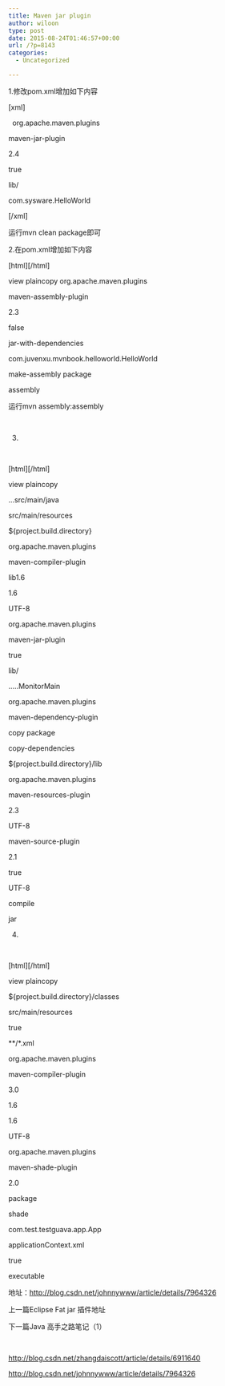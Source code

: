 ```yaml
---
title: Maven jar plugin
author: wiloon
type: post
date: 2015-08-24T01:46:57+00:00
url: /?p=8143
categories:
  - Uncategorized

---
```

1.修改pom.xml增加如下内容

[xml]
  
 <plugin> <groupId>org.apache.maven.plugins</groupId>

   
<artifactId>maven-jar-plugin</artifactId>
   
<version>2.4</version>
   
<configuration>
   
<archive>
   
<manifest>
   
<addClasspath>true</addClasspath>
   
<classpathPrefix>lib/</classpathPrefix>
   
<mainClass>com.sysware.HelloWorld</mainClass>
   
</manifest>
   
</archive>
   
</configuration> </plugin> 

[/xml]

运行mvn clean package即可

2.在pom.xml增加如下内容

\[html\]\[/html\]

view plaincopy<plugin> <groupId>org.apache.maven.plugins</groupId>
  
<artifactId>maven-assembly-plugin</artifactId>
  
<version>2.3</version>
  
<configuration>
  
<appendAssemblyId>false</appendAssemblyId>
  
<descriptorRefs>
  
<descriptorRef>jar-with-dependencies</descriptorRef>
  
</descriptorRefs>
  
<archive>
  
<manifest>
  
<mainClass>com.juvenxu.mvnbook.helloworld.HelloWorld</mainClass>
  
</manifest>
  
</archive>
  
</configuration>
  
<executions>
  
<execution>
  
<id>make-assembly</id> <phase>package</phase> <goals>
  
<goal>assembly</goal>
  
</goals>
  
</execution>
  
</executions> </plugin> 运行mvn assembly:assembly 

 

3.

 

\[html\]\[/html\]

view plaincopy

<build>
  
<finalName>...</finalName><sourceDirectory>src/main/java</sourceDirectory>
  
<resources>
  
<!-- 控制资源文件的拷贝 -->
  
<resource>
  
<directory>src/main/resources</directory>
  
<targetPath>${project.build.directory}</targetPath>
  
</resource>
  
</resources> <plugins> <!-- 设置源文件编码方式 --><plugin> <groupId>org.apache.maven.plugins</groupId>
  
<artifactId>maven-compiler-plugin</artifactId>
  
<configuration>
  
<defaultLibBundleDir>lib</defaultLibBundleDir><source>1.6</source>
  
<target>1.6</target>
  
<encoding>UTF-8</encoding>
  
</configuration> </plugin> <!-- 打包jar文件时，配置manifest文件，加入lib包的jar依赖 --><plugin> <groupId>org.apache.maven.plugins</groupId>
  
<artifactId>maven-jar-plugin</artifactId>
  
<configuration>
  
<archive>
  
<manifest>
  
<addClasspath>true</addClasspath>
  
<classpathPrefix>lib/</classpathPrefix>
  
<mainClass>.....MonitorMain</mainClass>
  
</manifest>
  
</archive>
  
</configuration> </plugin> <!-- 拷贝依赖的jar包到lib目录 --><plugin> <groupId>org.apache.maven.plugins</groupId>
  
<artifactId>maven-dependency-plugin</artifactId>
  
<executions>
  
<execution>
  
<id>copy</id> <phase>package</phase> <goals>
  
<goal>copy-dependencies</goal>
  
</goals>
  
<configuration>
  
<outputDirectory>
  
${project.build.directory}/lib
  
</outputDirectory>
  
</configuration>
  
</execution>
  
</executions> </plugin> <!-- 解决资源文件的编码问题 --><plugin> <groupId>org.apache.maven.plugins</groupId>
  
<artifactId>maven-resources-plugin</artifactId>
  
<version>2.3</version>
  
<configuration>
  
<encoding>UTF-8</encoding>
  
</configuration> </plugin> <!-- 打包source文件为jar文件 --><plugin> <artifactId>maven-source-plugin</artifactId>
  
<version>2.1</version>
  
<configuration>
  
<attach>true</attach>
  
<encoding>UTF-8</encoding>
  
</configuration>
  
<executions>
  
<execution> <phase>compile</phase> <goals>
  
<goal>jar</goal>
  
</goals>
  
</execution>
  
</executions> </plugin> </plugins> </build>

4.

 

\[html\]\[/html\]

view plaincopy

<build>
  
<resources>
  
<resource>
  
<targetPath>${project.build.directory}/classes</targetPath>
  
<directory>src/main/resources</directory>
  
<filtering>true</filtering>
  
<includes>
  
<include>*\*/\*.xml</include>
  
</includes>
  
</resource>
  
</resources> <plugins> <plugin> <groupId>org.apache.maven.plugins</groupId>
  
<artifactId>maven-compiler-plugin</artifactId>
  
<version>3.0</version>
  
<configuration><source>1.6</source>
  
<target>1.6</target>
  
<encoding>UTF-8</encoding>
  
</configuration> </plugin> <plugin> <groupId>org.apache.maven.plugins</groupId>
  
<artifactId>maven-shade-plugin</artifactId>
  
<version>2.0</version>
  
<executions>
  
<execution> <phase>package</phase> <goals>
  
<goal>shade</goal>
  
</goals>
  
<configuration>
  
<transformers> <transformer implementation="org.apache.maven.plugins.shade.resource.ManifestResourceTransformer">
  
<mainClass>com.test.testguava.app.App</mainClass>
  
</transformer> <transformer implementation="org.apache.maven.plugins.shade.resource.AppendingTransformer">
  
<resource>applicationContext.xml</resource>
  
</transformer> </transformers> <shadedArtifactAttached>true</shadedArtifactAttached>
  
<shadedClassifierName>executable</shadedClassifierName>
  
</configuration>
  
</execution>
  
</executions> </plugin> </plugins> </build>
  
地址：http://blog.csdn.net/johnnywww/article/details/7964326

上一篇Eclipse Fat jar 插件地址
  
下一篇Java 高手之路笔记（1）

 

http://blog.csdn.net/zhangdaiscott/article/details/6911640

http://blog.csdn.net/johnnywww/article/details/7964326